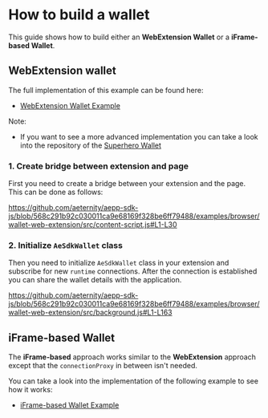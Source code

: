 # How to build a wallet

This guide shows how to build either an **WebExtension Wallet** or a **iFrame-based Wallet**.

## WebExtension wallet

The full implementation of this example can be found here:

- [WebExtension Wallet Example](https://github.com/aeternity/aepp-sdk-js/blob/568c291b92c030011ca9e68169f328be6ff79488/examples/browser/wallet-web-extension)

Note:

- If you want to see a more advanced implementation you can take a look into the repository of the [Superhero Wallet](https://github.com/aeternity/superhero-wallet)

### 1. Create bridge between extension and page

First you need to create a bridge between your extension and the page. This can be done as follows:

https://github.com/aeternity/aepp-sdk-js/blob/568c291b92c030011ca9e68169f328be6ff79488/examples/browser/wallet-web-extension/src/content-script.js#L1-L30

### 2. Initialize `AeSdkWallet` class

Then you need to initialize `AeSdkWallet` class in your extension and subscribe for new `runtime` connections.
After the connection is established you can share the wallet details with the application.

https://github.com/aeternity/aepp-sdk-js/blob/568c291b92c030011ca9e68169f328be6ff79488/examples/browser/wallet-web-extension/src/background.js#L1-L163

## iFrame-based Wallet

The **iFrame-based** approach works similar to the **WebExtension** approach except that the `connectionProxy` in between isn't needed.

You can take a look into the implementation of the following example to see how it works:

- [iFrame-based Wallet Example](https://github.com/aeternity/aepp-sdk-js/blob/568c291b92c030011ca9e68169f328be6ff79488/examples/browser/wallet-iframe)
